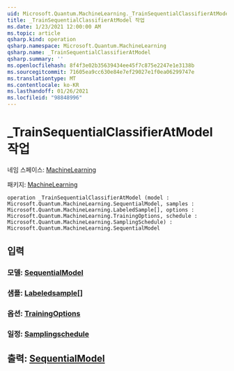 ```yaml
---
uid: Microsoft.Quantum.MachineLearning._TrainSequentialClassifierAtModel
title: _TrainSequentialClassifierAtModel 작업
ms.date: 1/23/2021 12:00:00 AM
ms.topic: article
qsharp.kind: operation
qsharp.namespace: Microsoft.Quantum.MachineLearning
qsharp.name: _TrainSequentialClassifierAtModel
qsharp.summary: ''
ms.openlocfilehash: 8f4f3e02b35639434ee45f7c875e2247e1e3138b
ms.sourcegitcommit: 71605ea9cc630e84e7ef29027e1f0ea06299747e
ms.translationtype: MT
ms.contentlocale: ko-KR
ms.lasthandoff: 01/26/2021
ms.locfileid: "98848996"
---
```

# <a name="_trainsequentialclassifieratmodel-operation"></a>_TrainSequentialClassifierAtModel 작업

네임 스페이스: [MachineLearning](xref:Microsoft.Quantum.MachineLearning)

패키지: [MachineLearning](https://nuget.org/packages/Microsoft.Quantum.MachineLearning)




```qsharp
operation _TrainSequentialClassifierAtModel (model : Microsoft.Quantum.MachineLearning.SequentialModel, samples : Microsoft.Quantum.MachineLearning.LabeledSample[], options : Microsoft.Quantum.MachineLearning.TrainingOptions, schedule : Microsoft.Quantum.MachineLearning.SamplingSchedule) : Microsoft.Quantum.MachineLearning.SequentialModel
```


## <a name="input"></a>입력

### <a name="model--sequentialmodel"></a>모델: [SequentialModel](xref:Microsoft.Quantum.MachineLearning.SequentialModel)




### <a name="samples--labeledsample"></a>샘플: [Labeledsample](xref:Microsoft.Quantum.MachineLearning.LabeledSample)[]




### <a name="options--trainingoptions"></a>옵션: [TrainingOptions](xref:Microsoft.Quantum.MachineLearning.TrainingOptions)




### <a name="schedule--samplingschedule"></a>일정: [Samplingschedule](xref:Microsoft.Quantum.MachineLearning.SamplingSchedule)





## <a name="output--sequentialmodel"></a>출력: [SequentialModel](xref:Microsoft.Quantum.MachineLearning.SequentialModel)

